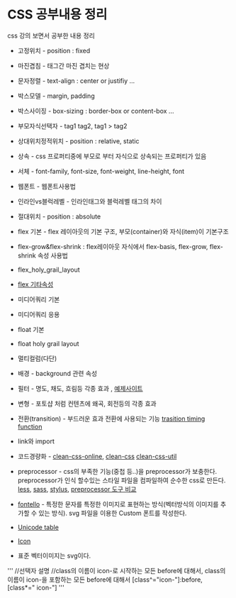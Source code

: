 # CSS 공부내용 정리

css 강의 보면서 공부한 내용 정리  

* 고정위치 - position : fixed
* 마진겹침 - 태그간 마진 겹치는 현상
* 문자정렬 - text-align : center or justifiy ...
* 박스모델 - margin, padding
* 박스사이징 - box-sizing : border-box or content-box ...
* 부모자식선택자 - tag1 tag2, tag1 > tag2
* 상대위치정적위치 - position : relative, static
* 상속 - css 프로퍼티중에 부모로 부터 자식으로 상속되는 프로퍼티가 있음
* 서체 - font-family, font-size, font-weight, line-height, font
* 웹폰트 - 웹폰트사용법
* 인라인vs블럭레벨 - 인라인태그와 블럭레벨 태그의 차이
* 절대위치 - position : absolute
* flex 기본 - flex 레이아웃의 기본 구조, 부모(container)와 자식(item)이 기본구조
* flex-grow&flex-shrink : flex레이아웃 자식에서 flex-basis, flex-grow, flex-shrink 속성 사용법

* flex_holy_grail_layout
* [flex 기타속성](https://codepen.io/enxaneta/pen/adLPwv)
* 미디어쿼리 기본
* 미디어쿼리 응용
* float 기본
* float holy grail layout
* 멀티컬럼(다단)
* 배경 - background 관련 속성
* 필터 - 명도, 채도, 흐림등 각종 효과 , [예제사이트](https://codepen.io/search/pens?q=filter)
* 변형 - 포토샵 처럼 컨텐츠에 왜곡, 회전등의 각종 효과
* 전환(transition) - 부드러운 효과 전환에 사용되는 기능 [trasition timing function](https://matthewlein.com/tools/ceaser)
* link와 import
* 코드경량화 - [clean-css-online](http://adamburgess.github.io/clean-css-online/), [clean-css](https://github.com/jakubpawlowicz/clean-css) [clean-css-util](https://github.com/jakubpawlowicz/clean-css-cli)
* preprocessor - css의 부족한 기능(중첩 등..)을 preprocessor가 보충한다. preprocessor가 인식 할수있는 스타일 파일을 컴파일하여 순수한 css로 만든다.   
 [less](http://lesscss.org/), [sass](https://sass-lang.com/), [stylus](https://stylus-lang.com/), [preprocessor 도구 비교](https://csspre.com/compile/)
 * [fontello](http://fontello.com/) - 특정한 문자를 특정한 이미지로 표현하는 방식(벡터방식의 이미지를 추가할 수 있는 방식).  svg 파일을 이용한 Custom 폰트를 작성한다.
 * [Unicode table](https://unicode-table.com/en/)
 * [Icon](https://thenounproject.com/)
 * 표준 벡터이미지는 svg이다.

'''
    //선택자 설명
    //class의 이름이 icon-로 시작하는 모든 before에 대해서, class의 이름이 icon-을 포함하는 모든 before에 대해서
    [class^="icon-"]:before, [class*=" icon-"]
'''